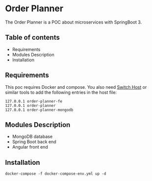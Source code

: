 # Order Planner

The Order Planner is a POC about microservices with SpringBoot 3.

## Table of contents

- Requirements
- Modules Description
- Installation

## Requirements

This poc requires Docker and compose.
You also need [Switch Host](https://github.com/oldj/SwitchHosts/releases) or similar tools to add the following entries in the host file:
```
127.0.0.1 order-planner-fe
127.0.0.1 order-planner
127.0.0.1 order-planner-mongodb
```

## Modules Description

- MongoDB database
- Spring Boot back end
- Angular front end

## Installation

```
docker-compose -f docker-compose-env.yml up -d
```
